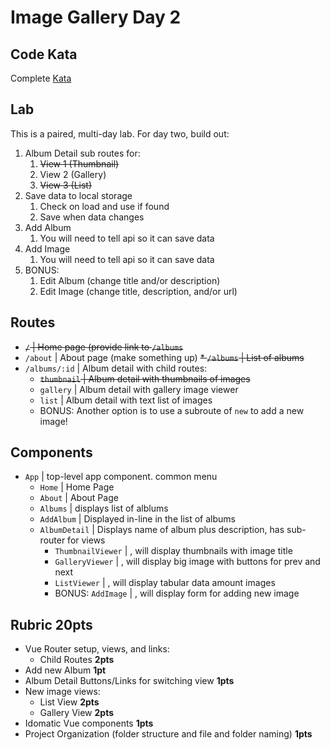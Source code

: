 Image Gallery Day 2
===

## Code Kata

Complete [Kata](https://www.codewars.com/kata/alternate-capitalization/javascript)

## Lab

This is a paired, multi-day lab. For day two, build out:

1. Album Detail sub routes for:
    1. ~~View 1 (Thumbnail)~~
    1. View 2 (Gallery)
    1. ~~View 3 (List)~~
1. Save data to local storage
    1. Check on load and use if found
    1. Save when data changes
1. Add Album
    1. You will need to tell api so it can save data
1. Add Image
    1. You will need to tell api so it can save data
1. BONUS:
    1. Edit Album (change title and/or description)
    1. Edit Image (change title, description, and/or url)

## Routes

* ~~`/` | Home page (provide link to `/albums`~~
* `/about` | About page (make something up)
~~* `/albums` | List of albums~~
* `/albums/:id` | Album detail with child routes:
    * ~~`thumbnail` | Album detail with thumbnails of images~~
    * `gallery` | Album detail with gallery image viewer
    * `list` | Album detail with text list of images
    * BONUS: Another option is to use a subroute of `new` to add a new image!

## Components

* `App` | top-level app component. common menu
    * `Home` | Home Page
    * `About` | About Page
    * `Albums` | displays list of alblums
    * `AddAlbum` | Displayed in-line in the list of albums
    * `AlbumDetail` | Displays name of album plus description, has sub-router for views
        * `ThumbnailViewer` | <placeholder>, will display thumbnails with image title
        * `GalleryViewer` | <placeholder>, will display big image with buttons for prev and next
        * `ListViewer` | <placeholder>, will display tabular data amount images
        * BONUS: `AddImage` | <placeholder>, will display form for adding new image
        
## Rubric **20pts**

* Vue Router setup, views, and links:
    * Child Routes **2pts**
* Add new Album **1pt**
* Album Detail Buttons/Links for switching view **1pts**
* New image views:
    * List View **2pts**
    * Gallery View **2pts**
* Idomatic Vue components **1pts**
* Project Organization (folder structure and file and folder naming) **1pts**
    